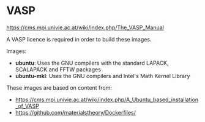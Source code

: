 # VASP
https://cms.mpi.univie.ac.at/wiki/index.php/The_VASP_Manual

A VASP licence is required in order to build these images.

Images:
* **ubuntu**: Uses the GNU compilers with the standard LAPACK, SCALAPACK and FFTW packages
* **ubuntu-mkl**: Uses the GNU compilers and Intel's Math Kernel Library

These images are based on content from:
* https://cms.mpi.univie.ac.at/wiki/index.php/A_Ubuntu_based_installation_of_VASP
* https://github.com/materialstheory/Dockerfiles/
